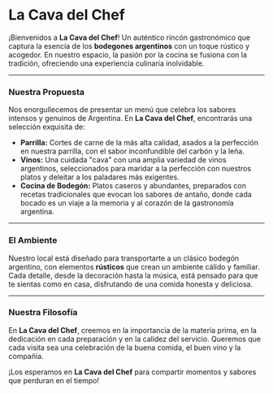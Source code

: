 # La Cava del Chef

¡Bienvenidos a **La Cava del Chef**! Un auténtico rincón gastronómico que captura la esencia de los **bodegones argentinos** con un toque rústico y acogedor. En nuestro espacio, la pasión por la cocina se fusiona con la tradición, ofreciendo una experiencia culinaria inolvidable.

---

### Nuestra Propuesta

Nos enorgullecemos de presentar un menú que celebra los sabores intensos y genuinos de Argentina. En **La Cava del Chef**, encontrarás una selección exquisita de:

* **Parrilla:** Cortes de carne de la más alta calidad, asados a la perfección en nuestra parrilla, con el sabor inconfundible del carbón y la leña.
* **Vinos:** Una cuidada "cava" con una amplia variedad de vinos argentinos, seleccionados para maridar a la perfección con nuestros platos y deleitar a los paladares más exigentes.
* **Cocina de Bodegón:** Platos caseros y abundantes, preparados con recetas tradicionales que evocan los sabores de antaño, donde cada bocado es un viaje a la memoria y al corazón de la gastronomía argentina.

---

### El Ambiente

Nuestro local está diseñado para transportarte a un clásico bodegón argentino, con elementos **rústicos** que crean un ambiente cálido y familiar. Cada detalle, desde la decoración hasta la música, está pensado para que te sientas como en casa, disfrutando de una comida honesta y deliciosa.

---

### Nuestra Filosofía

En **La Cava del Chef**, creemos en la importancia de la materia prima, en la dedicación en cada preparación y en la calidez del servicio. Queremos que cada visita sea una celebración de la buena comida, el buen vino y la compañía.

¡Los esperamos en **La Cava del Chef** para compartir momentos y sabores que perduran en el tiempo!
